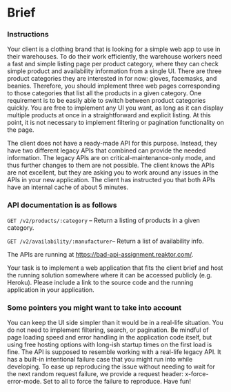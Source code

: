 # Brief

### Instructions
Your client is a clothing brand that is looking for a simple web app to use in their warehouses. To do their work efficiently, the warehouse workers need a fast and simple listing page per product category, where they can check simple product and availability information from a single UI. There are three product categories they are interested in for now: gloves, facemasks, and beanies. Therefore, you should implement three web pages corresponding to those categories that list all the products in a given category. One requirement is to be easily able to switch between product categories quickly. You are free to implement any UI you want, as long as it can display multiple products at once in a straightforward and explicit listing. At this point, it is not necessary to implement filtering or pagination functionality on the page.

The client does not have a ready-made API for this purpose. Instead, they have two different legacy APIs that combined can provide the needed information. The legacy APIs are on critical-maintenance-only mode, and thus further changes to them are not possible. The client knows the APIs are not excellent, but they are asking you to work around any issues in the APIs in your new application. The client has instructed you that both APIs have an internal cache of about 5 minutes.

### API documentation is as follows
`GET /v2/products/:category` – Return a listing of products in a given category.

`GET /v2/availability/:manufacturer`– Return a list of availability info.

The APIs are running at https://bad-api-assignment.reaktor.com/.

Your task is to implement a web application that fits the client brief and host the running solution somewhere where it can be accessed publicly (e.g. Heroku). Please include a link to the source code and the running application in your application.

### Some pointers you might want to take into account

You can keep the UI side simpler than it would be in a real-life situation. You do not need to implement filtering, search, or pagination.
Be mindful of page loading speed and error handling in the application code itself, but using free hosting options with long-ish startup times on the first load is fine.
The API is supposed to resemble working with a real-life legacy API. It has a built-in intentional failure case that you might run into while developing. To ease up reproducing the issue without needing to wait for the next random request failure, we provide a request header: x-force-error-mode. Set to all to force the failure to reproduce.
Have fun! 